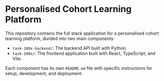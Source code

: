 # Personalised Cohort Learning Platform

This repository contains the full stack application for a personalised cohort learning platform, divided into two main components:

- `task-100x-backend/`: The backend API built with Python.
- `task-100x/`: The frontend application built with React, TypeScript, and Vite.

Each component has its own `README.md` file with specific instructions for setup, development, and deployment.